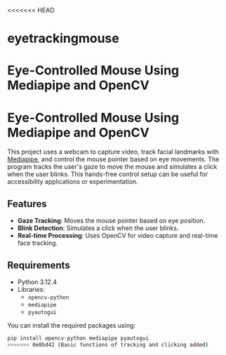 <<<<<<< HEAD
# eyetrackingmouse
Eye-Controlled Mouse Using Mediapipe and OpenCV
=======
# Eye-Controlled Mouse Using Mediapipe and OpenCV

This project uses a webcam to capture video, track facial landmarks with [Mediapipe](https://mediapipe.dev/), and control the mouse pointer based on eye movements. The program tracks the user's gaze to move the mouse and simulates a click when the user blinks. This hands-free control setup can be useful for accessibility applications or experimentation.

## Features

- **Gaze Tracking**: Moves the mouse pointer based on eye position.
- **Blink Detection**: Simulates a click when the user blinks.
- **Real-time Processing**: Uses OpenCV for video capture and real-time face tracking.

## Requirements

- Python 3.12.4
- Libraries: 
  - `opencv-python`
  - `mediapipe`
  - `pyautogui`

You can install the required packages using:
```bash
pip install opencv-python mediapipe pyautogui
>>>>>>> 0e8bd42 (Basic functions of tracking and clicking added)
